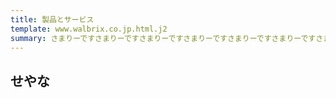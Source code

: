 ```yaml
---
title: 製品とサービス
template: www.walbrix.co.jp.html.j2
summary: さまりーですさまりーですさまりーですさまりーですさまりーですさまりーですさまりーですさまりーですさまりーですさまりーですさまりーですさまりーです
---
```


## せやな
